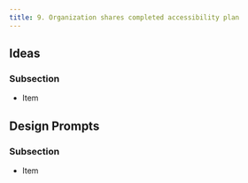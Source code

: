 ```yaml
---
title: 9. Organization shares completed accessibility plan
---
```

## Ideas

### Subsection

* Item

## Design Prompts

### Subsection

* Item
